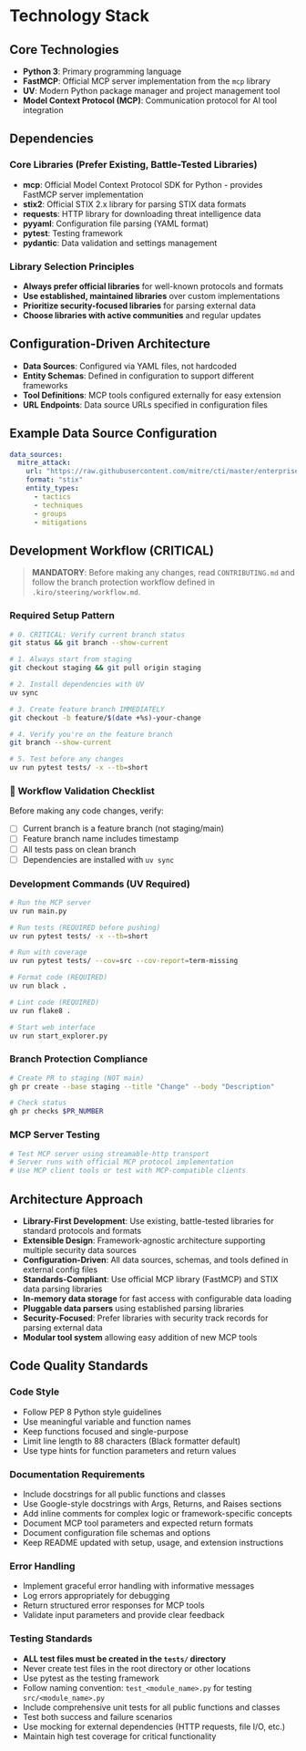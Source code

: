 # Technology Stack

## Core Technologies

- **Python 3**: Primary programming language
- **FastMCP**: Official MCP server implementation from the `mcp` library
- **UV**: Modern Python package manager and project management tool
- **Model Context Protocol (MCP)**: Communication protocol for AI tool integration

## Dependencies

### Core Libraries (Prefer Existing, Battle-Tested Libraries)
- **mcp**: Official Model Context Protocol SDK for Python - provides FastMCP server implementation
- **stix2**: Official STIX 2.x library for parsing STIX data formats
- **requests**: HTTP library for downloading threat intelligence data
- **pyyaml**: Configuration file parsing (YAML format)
- **pytest**: Testing framework
- **pydantic**: Data validation and settings management

### Library Selection Principles
- **Always prefer official libraries** for well-known protocols and formats
- **Use established, maintained libraries** over custom implementations
- **Prioritize security-focused libraries** for parsing external data
- **Choose libraries with active communities** and regular updates

## Configuration-Driven Architecture

- **Data Sources**: Configured via YAML files, not hardcoded
- **Entity Schemas**: Defined in configuration to support different frameworks
- **Tool Definitions**: MCP tools configured externally for easy extension
- **URL Endpoints**: Data source URLs specified in configuration files

## Example Data Source Configuration

```yaml
data_sources:
  mitre_attack:
    url: "https://raw.githubusercontent.com/mitre/cti/master/enterprise-attack/enterprise-attack.json"
    format: "stix"
    entity_types:
      - tactics
      - techniques
      - groups
      - mitigations
```

## Development Workflow (CRITICAL)

> **MANDATORY**: Before making any changes, read `CONTRIBUTING.md` and follow the branch protection workflow defined in `.kiro/steering/workflow.md`.

### Required Setup Pattern
```bash
# 0. CRITICAL: Verify current branch status
git status && git branch --show-current

# 1. Always start from staging
git checkout staging && git pull origin staging

# 2. Install dependencies with UV
uv sync

# 3. Create feature branch IMMEDIATELY
git checkout -b feature/$(date +%s)-your-change

# 4. Verify you're on the feature branch
git branch --show-current

# 5. Test before any changes
uv run pytest tests/ -x --tb=short
```

### 🚨 Workflow Validation Checklist
Before making any code changes, verify:
- [ ] Current branch is a feature branch (not staging/main)
- [ ] Feature branch name includes timestamp
- [ ] All tests pass on clean branch
- [ ] Dependencies are installed with `uv sync`

### Development Commands (UV Required)
```bash
# Run the MCP server
uv run main.py

# Run tests (REQUIRED before pushing)
uv run pytest tests/ -x --tb=short

# Run with coverage
uv run pytest tests/ --cov=src --cov-report=term-missing

# Format code (REQUIRED)
uv run black .

# Lint code (REQUIRED)
uv run flake8 .

# Start web interface
uv run start_explorer.py
```

### Branch Protection Compliance
```bash
# Create PR to staging (NOT main)
gh pr create --base staging --title "Change" --body "Description"

# Check status
gh pr checks $PR_NUMBER
```

### MCP Server Testing
```bash
# Test MCP server using streamable-http transport
# Server runs with official MCP protocol implementation
# Use MCP client tools or test with MCP-compatible clients
```

## Architecture Approach

- **Library-First Development**: Use existing, battle-tested libraries for standard protocols and formats
- **Extensible Design**: Framework-agnostic architecture supporting multiple security data sources
- **Configuration-Driven**: All data sources, schemas, and tools defined in external config files
- **Standards-Compliant**: Use official MCP library (FastMCP) and STIX data parsing libraries
- **In-memory data storage** for fast access with configurable data loading
- **Pluggable data parsers** using established parsing libraries
- **Security-Focused**: Prefer libraries with security track records for parsing external data
- **Modular tool system** allowing easy addition of new MCP tools

## Code Quality Standards

### Code Style
- Follow PEP 8 Python style guidelines
- Use meaningful variable and function names
- Keep functions focused and single-purpose
- Limit line length to 88 characters (Black formatter default)
- Use type hints for function parameters and return values

### Documentation Requirements
- Include docstrings for all public functions and classes
- Use Google-style docstrings with Args, Returns, and Raises sections
- Add inline comments for complex logic or framework-specific concepts
- Document MCP tool parameters and expected return formats
- Document configuration file schemas and options
- Keep README updated with setup, usage, and extension instructions

### Error Handling
- Implement graceful error handling with informative messages
- Log errors appropriately for debugging
- Return structured error responses for MCP tools
- Validate input parameters and provide clear feedback

### Testing Standards
- **ALL test files must be created in the `tests/` directory**
- Never create test files in the root directory or other locations
- Use pytest as the testing framework
- Follow naming convention: `test_<module_name>.py` for testing `src/<module_name>.py`
- Include comprehensive unit tests for all public functions and classes
- Test both success and failure scenarios
- Use mocking for external dependencies (HTTP requests, file I/O, etc.)
- Maintain high test coverage for critical functionality